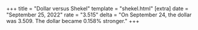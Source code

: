 +++
title = "Dollar versus Shekel"
template = "shekel.html"
[extra]
date = "September 25, 2022"
rate = "3.515"
delta = "On September 24, the dollar was 3.509. The dollar became 0.158% stronger."
+++

